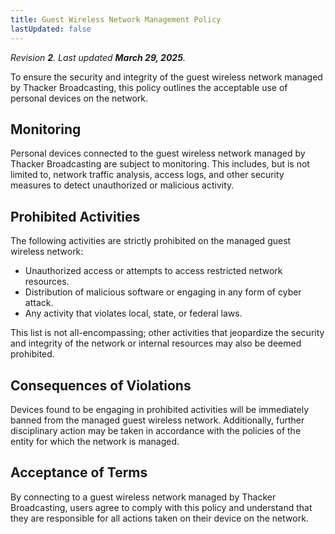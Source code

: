 ```yaml
---
title: Guest Wireless Network Management Policy
lastUpdated: false
---
```


_Revision **2**. Last updated **March 29, 2025**._

To ensure the security and integrity of the guest wireless network managed by Thacker Broadcasting, this policy outlines the acceptable use of personal devices on the network.

## Monitoring
Personal devices connected to the guest wireless network managed by Thacker Broadcasting are subject to monitoring. This includes, but is not limited to, network traffic analysis, access logs, and other security measures to detect unauthorized or malicious activity.

## Prohibited Activities
The following activities are strictly prohibited on the managed guest wireless network:

- Unauthorized access or attempts to access restricted network resources.
- Distribution of malicious software or engaging in any form of cyber attack.
- Any activity that violates local, state, or federal laws.

This list is not all-encompassing; other activities that jeopardize the security and integrity of the network or internal resources may also be deemed prohibited.

## Consequences of Violations
Devices found to be engaging in prohibited activities will be immediately banned from the managed guest wireless network. Additionally, further disciplinary action may be taken in accordance with the policies of the entity for which the network is managed.

## Acceptance of Terms
By connecting to a guest wireless network managed by Thacker Broadcasting, users agree to comply with this policy and understand that they are responsible for all actions taken on their device on the network.